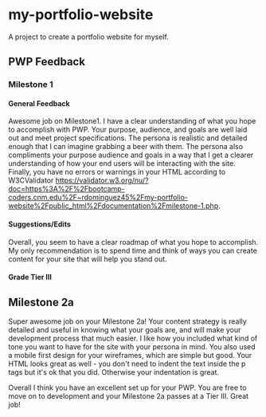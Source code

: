 # my-portfolio-website
A project to create a portfolio website for myself.
## PWP Feedback
### Milestone 1
#### General Feedback
Awesome job on Milestone1. I have a clear understanding of what you hope to accomplish with PWP. Your purpose, audience, and goals are well laid out and meet project specifications. The persona is realistic and detailed enough that I can imagine grabbing a beer with them.  The persona also compliments your purpose audience and goals in a way that I get a clearer understanding of how your end users will be interacting with the site. Finally, you have no errors or warnings in your HTML according to W3CValidator https://validator.w3.org/nu/?doc=https%3A%2F%2Fbootcamp-coders.cnm.edu%2F~rdominguez45%2Fmy-portfolio-website%2Fpublic_html%2Fdocumentation%2Fmilestone-1.php.
#### Suggestions/Edits 
Overall, you seem to have a clear roadmap of what you hope to accomplish. My only recommendation is to spend time and think of ways you can create content for your site that will help you stand out.
#### Grade Tier III

## Milestone 2a
Super awesome job on your Milestone 2a! Your content strategy is really detailed and useful in knowing what your goals are, and will make your development process that much easier. I like how you included what kind of tone you want to have for the site with your persona in mind. You also used a mobile first design for your wireframes, which are simple but good. Your HTML looks great as well - you don't need to indent the text inside the p tags but it's ok that you did. Otherwise your indentation is great.

Overall I think you have an excellent set up for your PWP. You are free to move on to development and your Milestone 2a passes at a Tier III. Great job!
